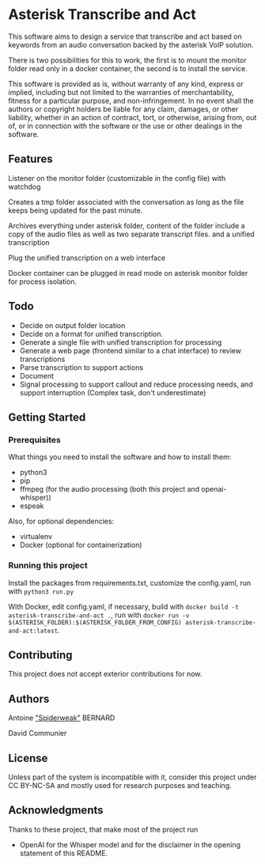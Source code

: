 # Asterisk Transcribe and Act

This software aims to design a service that transcribe and act based on keywords from an audio conversation backed by the asterisk VoIP solution.

There is two possibilities for this to work, the first is to mount the monitor folder read only in a docker container, the second is to install the service.

This software is provided as is, without warranty of any kind, express or implied, including but not limited to the warranties of merchantability, fitness for a particular purpose, and non-infringement. In no event shall the authors or copyright holders be liable for any claim, damages, or other liability, whether in an action of contract, tort, or otherwise, arising from, out of, or in connection with the software or the use or other dealings in the software.

## Features

Listener on the monitor folder (customizable in the config file) with watchdog

Creates a tmp folder associated with the conversation as long as the file keeps being updated for the past minute.

Archives everything under asterisk folder, content of the folder include a copy of the audio files as well as two separate transcript files. and a unified transcription

Plug the unified transcription on a web interface

Docker container can be plugged in read mode on asterisk monitor folder for process isolation.

## Todo

- Decide on output folder location
- Decide on a format for unified transcription.
- Generate a single file with unified transcription for processing
- Generate a web page (frontend similar to a chat interface) to review transcriptions
- Parse transcription to support actions
- Document
- Signal processing to support callout and reduce processing needs, and support interruption (Complex task, don't underestimate)

## Getting Started

### Prerequisites

What things you need to install the software and how to install them:

- python3
- pip
- ffmpeg (for the audio processing (both this project and openai-whisper))
- espeak

Also, for optional dependencies:

- virtualenv
- Docker (optional for containerization)

### Running this project

Install the packages from requirements.txt, customize the config.yaml, run with `python3 run.py`

With Docker, edit config.yaml, if necessary, build with `docker build -t asterisk-transcribe-and-act .`, run with `docker run -v $(ASTERISK_FOLDER):$(ASTERISK_FOLDER_FROM_CONFIG) asterisk-transcribe-and-act:latest`.

## Contributing

This project does not accept exterior contributions for now.

## Authors

Antoine ["Spiderweak"](https://github.com/spiderweak) BERNARD

David Communier

## License

Unless part of the system is incompatible with it, consider this project under CC BY-NC-SA and mostly used for research purposes and teaching.

## Acknowledgments

Thanks to these project, that make most of the project run
- OpenAI for the Whisper model and for the disclaimer in the opening statement of this README.
